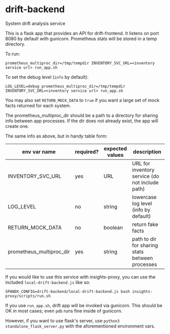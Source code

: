 # drift-backend
System drift analysis service

This is a flask app that provides an API for drift-frontend. It listens on port
8080 by default with gunicorn. Prometheus stats will be stored in a temp
directory.

To run:

`prometheus_multiproc_dir=/tmp/tempdir INVENTORY_SVC_URL=<inventory service url> run_app.sh`


To set the debug level (`info` by default):

`LOG_LEVEL=debug prometheus_multiproc_dir=/tmp/tempdir INVENTORY_SVC_URL=<inventory service url> run_app.sh`

You may also set `RETURN_MOCK_DATA` to `true` if you want a large set of mock
facts returned for each system.

The prometheus_multiproc_dir should be a path to a directory for sharing info
between app processes. If the dir does not already exist, the app will create
one.

The same info as above, but in handy table form:

| env var name              | required? | expected values | description                                     |
| ------------              | --------- | --------------- | ------------                                    |
| INVENTORY_SVC_URL         | yes       | URL             | URL for inventory service (do not include path) |
| LOG_LEVEL                 | no        | string          | lowercase log level (info by default)           |
| RETURN_MOCK_DATA          | no        | boolean         | return fake facts                               |
| prometheus_multiproc_dir  | yes       | string          | path to dir for sharing stats between processes |

If you would like to use this service with insights-proxy, you can use the
included `local-drift-backend.js` like so:

`SPANDX_CONFIG=drift-backend/local-drift-backend.js bash insights-proxy/scripts/run.sh`


If you use `run_app.sh`, drift app will be invoked via gunicorn. This should be
OK in most cases; even `pdb` runs fine inside of gunicorn.

However, if you want to use flask's server, use `python3 standalone_flask_server.py`
with the aforementioned environment vars.
